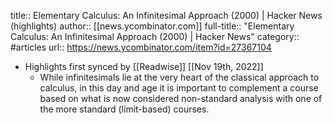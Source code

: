 title:: Elementary Calculus: An Infinitesimal Approach (2000) | Hacker News (highlights)
author:: [[news.ycombinator.com]]
full-title:: "Elementary Calculus: An Infinitesimal Approach (2000) | Hacker News"
category:: #articles
url:: https://news.ycombinator.com/item?id=27367104

- Highlights first synced by [[Readwise]] [[Nov 19th, 2022]]
	- While infinitesimals lie at the very heart of the classical approach to calculus, in this day and age it is important to complement a course based on what is now considered non-standard analysis with one of the more standard (limit-based) courses.